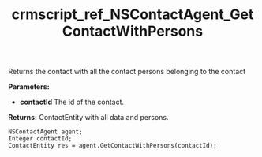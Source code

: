 ﻿---
title: crmscript_ref_NSContactAgent_GetContactWithPersons
description: ContactEntity GetContactWithPersons(Integer contactId)
intellisense: NSContactAgent.GetContactWithPersons
keywords: NSContactAgent,GetContactWithPersons
so.topic: reference
---

Returns the contact with all the contact persons belonging to the contact

**Parameters:**
 - **contactId** The id of the contact.

**Returns:** ContactEntity with all data and persons.

```crmscript
NSContactAgent agent;
Integer contactId;
ContactEntity res = agent.GetContactWithPersons(contactId);
```

